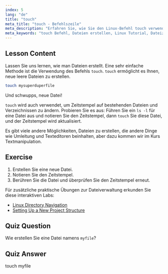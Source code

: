 ```yaml
---
index: 5
lang: "de"
title: "touch"
meta_title: "touch - Befehlszeile"
meta_description: "Erfahren Sie, wie Sie den Linux-Befehl touch verwenden, um neue Dateien zu erstellen und Zeitstempel zu aktualisieren. Dieser anfängerfreundliche Leitfaden hilft Ihnen, die Dateiverwaltung zu verstehen."
meta_keywords: "touch Befehl, Dateien erstellen, Linux Tutorial, Dateizeitstempel, Linux für Anfänger, Linux Anleitung, grundlegende Befehle"
---
```


## Lesson Content

Lassen Sie uns lernen, wie man Dateien erstellt. Eine sehr einfache Methode ist die Verwendung des Befehls `touch`. `touch` ermöglicht es Ihnen, neue leere Dateien zu erstellen.

```bash
touch mysuperduperfile
```

Und schwupps, neue Datei!

`touch` wird auch verwendet, um Zeitstempel auf bestehenden Dateien und Verzeichnissen zu ändern. Probieren Sie es aus: Führen Sie ein `ls -l` für eine Datei aus und notieren Sie den Zeitstempel, dann `touch` Sie diese Datei, und der Zeitstempel wird aktualisiert.

Es gibt viele andere Möglichkeiten, Dateien zu erstellen, die andere Dinge wie Umleitung und Texteditoren beinhalten, aber dazu kommen wir im Kurs Textmanipulation.

## Exercise

1. Erstellen Sie eine neue Datei.
2. Notieren Sie den Zeitstempel.
3. Berühren Sie die Datei und überprüfen Sie den Zeitstempel erneut.

Für zusätzliche praktische Übungen zur Dateiverwaltung erkunden Sie diese interaktiven Labs:

- [Linux Directory Navigation](https://labex.io/de/labs/linux-directory-navigation-387844)
- [Setting Up a New Project Structure](https://labex.io/de/labs/linux-setting-up-a-new-project-structure-387859)

## Quiz Question

Wie erstellen Sie eine Datei namens `myfile`?

## Quiz Answer

touch myfile
